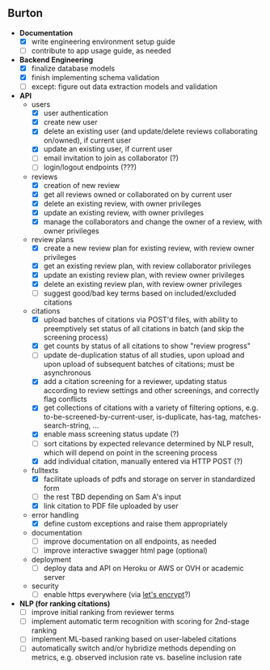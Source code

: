 ## Burton

- **Documentation**
    - [x] write engineering environment setup guide
    - [ ] contribute to app usage guide, as needed
- **Backend Engineering**
    - [x] finalize database models
    - [x] finish implementing schema validation
    - [ ] except: figure out data extraction models and validation
- **API**
    - users
        - [x] user authentication
        - [x] create new user
        - [x] delete an existing user (and update/delete reviews collaborating on/owned), if current user
        - [x] update an existing user, if current user
        - [ ] email invitation to join as collaborator (?)
        - [ ] login/logout endpoints (???)
    - reviews
        - [x] creation of new review
        - [x] get all reviews owned or collaborated on by current user
        - [x] delete an existing review, with owner privileges
        - [x] update an existing review, with owner privileges
        - [x] manage the collaborators and change the owner of a review, with owner privileges
    - review plans
        - [x] create a new review plan for existing review, with review owner privileges
        - [x] get an existing review plan, with review collaborator privileges
        - [x] update an existing review plan, with review owner privileges
        - [x] delete an existing review plan, with review owner privileges
        - [ ] suggest good/bad key terms based on included/excluded citations
    - citations
        - [x] upload batches of citations via POST'd files, with ability to preemptively set status of all citations in batch (and skip the screening process)
        - [x] get counts by status of all citations to show "review progress"
        - [ ] update de-duplication status of all studies, upon upload and upon upload of subsequent batches of citations; must be asynchronous
        - [x] add a citation screening for a reviewer, updating status according to review settings and other screenings, and correctly flag conflicts
        - [x] get collections of citations with a variety of filtering options, e.g. to-be-screened-by-current-user, is-duplicate, has-tag, matches-search-string, ...
        - [x] enable mass screening status update (?)
        - [ ] sort citations by expected relevance determined by NLP result, which will depend on point in the screening process
        - [x] add individual citation, manually entered via HTTP POST (?)
    - fulltexts
        - [x] facilitate uploads of pdfs and storage on server in standardized form
        - [ ] the rest TBD depending on Sam A's input
        - [x] link citation to PDF file uploaded by user
    - error handling
        - [x] define custom exceptions and raise them appropriately
    - documentation
        - [ ] improve documentation on all endpoints, as needed
        - [ ] improve interactive swagger html page (optional)
    - deployment
        - [ ] deploy data and API on Heroku or AWS or OVH or academic server
    - security
        - [ ] enable https everywhere (via [let's encrypt](https://letsencrypt.org/)?)
- **NLP (for ranking citations)**
    - [ ] improve initial ranking from reviewer terms
    - [ ] implement automatic term recognition with scoring for 2nd-stage ranking
    - [ ] implement ML-based ranking based on user-labeled citations
    - [ ] automatically switch and/or hybridize methods depending on metrics, e.g. observed inclusion rate vs. baseline inclusion rate
